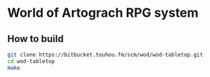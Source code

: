 World of Artograch RPG system
=====================

## How to build

```bash
git clone https://bitbucket.touhou.fm/scm/wod/wod-tabletop.git
cd wod-tabletop
make
```
